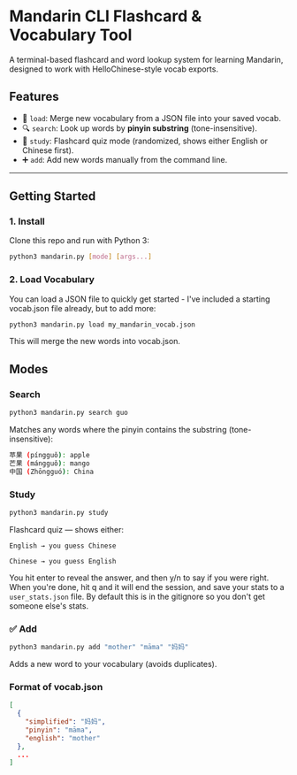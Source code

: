 # Mandarin CLI Flashcard & Vocabulary Tool

A terminal-based flashcard and word lookup system for learning Mandarin, designed to work with HelloChinese-style vocab exports.

## Features

- 🔄 `load`: Merge new vocabulary from a JSON file into your saved vocab.
- 🔍 `search`: Look up words by **pinyin substring** (tone-insensitive).
- 🧠 `study`: Flashcard quiz mode (randomized, shows either English or Chinese first).
- ➕ `add`: Add new words manually from the command line.

---

## Getting Started

### 1. Install

Clone this repo and run with Python 3:

```bash
python3 mandarin.py [mode] [args...]
```
### 2. Load Vocabulary

You can load a JSON file to quickly get started - I've included a starting vocab.json file already, but to add more:

```bash
python3 mandarin.py load my_mandarin_vocab.json
```

This will merge the new words into vocab.json.

## Modes

### Search

```bash
python3 mandarin.py search guo
```

Matches any words where the pinyin contains the substring (tone-insensitive):

```bash
苹果 (píngguǒ): apple
芒果 (mángguǒ): mango
中国 (Zhōngguó): China
```

### Study

```bash
python3 mandarin.py study
```

Flashcard quiz — shows either:

    English → you guess Chinese

    Chinese → you guess English

You hit enter to reveal the answer, and then y/n to say if you were right. When you're done, hit q and it will end the session, and save your stats to a `user_stats.json` file. By default this is in the gitignore so you don't get someone else's stats.

### ✅ Add

```bash
python3 mandarin.py add "mother" "māma" "妈妈"
```

Adds a new word to your vocabulary (avoids duplicates).

### Format of vocab.json

```json
[
  {
    "simplified": "妈妈",
    "pinyin": "māma",
    "english": "mother"
  },
  ...
]
```